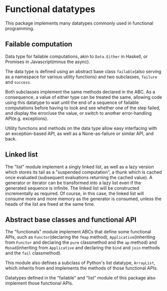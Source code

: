 # Functional datatypes 

This package implements many datatypes commonly used in functional programming.

## Failable computation
Data type for failable computations, akin to `Data.Either` in Haskell, or Promises in Javascript(minus the async).

The data type is defined using an abstract base class `failable`(also serving as a namespace for various utility functions)
and two subclasses, `failure` and `success`.

Both subclasses implement the same methods declared in the ABC. As a consequence, 
a value of either type can be treated the same, 
allowing code using this datatype to wait until
the end of a sequence of failable computations before having to look and see whether one of the step failed,
and display the error/use the value, or switch to another error-handling API(e.g. exceptions).

Utility functions and methods on the data type allow easy interfacing with an exception-based API,
as well as a None-as-failure or similar API, and back.

## Linked list

The "list" module implement a singly linked list, as well as a lazy version 
which stores its tail as a "suspended computation", a thunk which is cached once evaluated
(subsequent evaluations returning the cached value).
A generator or iterator can be transformed into a lazy list even if the generated sequence is infinite.
The linked list will be constructed incrementally as required. Of course, in this case,
the linked list will consume more and more memory as the generator is consumed, unless the heads of the list
are freed at the same time.

## Abstract base classes and functional API
The "functionals" module implement ABCs that define some functional APIs, 
such as `Functor`(declaring the `fmap` method),
`Applicative`(inheriting from `Functor` and declaring the `pure` classmethod and the `ap` method)
and `Monad`(inheriting from `Applicative` and declaring the `bind` and `join` methods and the `fail` classmethod).

This module also defines a subclass of Python's list datatype, `ArrayList`, which inherits from and implements the methods
of those functional APIs.

Datatypes defined in the "failable" and "list" module of this package also implement those functional APIs.
